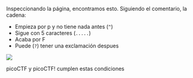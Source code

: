 Inspeccionando la página, encontramos esto. 
Siguiendo el comentario, la cadena:
- Empieza por p y no tiene nada antes (`^`)
- Sigue con 5 caracteres (`.....`)
- Acaba por F
- Puede (`?`) tener una exclamación despues

![](imágenes/Pasted%20image%2020241030231144.png)

picoCTF y picoCTF! cumplen estas condiciones

